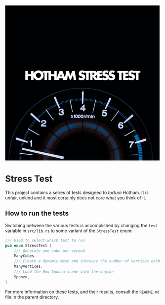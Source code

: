 ![Stress Test](logo.png?raw=true)
# Stress Test
This project contains a series of tests designed to *torture* Hotham. It is unfair, unkind and it most certainly does not care what you think of it.

## How to run the tests
Switching between the various tests is accomplished by changing the `test` variable in `src/lib.rs` to some variant of the `StressTest` enum:

```rust
/// Used to select which test to run
pub enum StressTest {
    /// Generate one cube per second
    ManyCubes,
    /// Create a dynamic mesh and increase the number of vertices each second
    ManyVertices,
    /// Load the New Sponza scene into the engine
    Sponza,
}
```

For more information on these tests, and their results, consult the `README.md` file in the parent directory.
